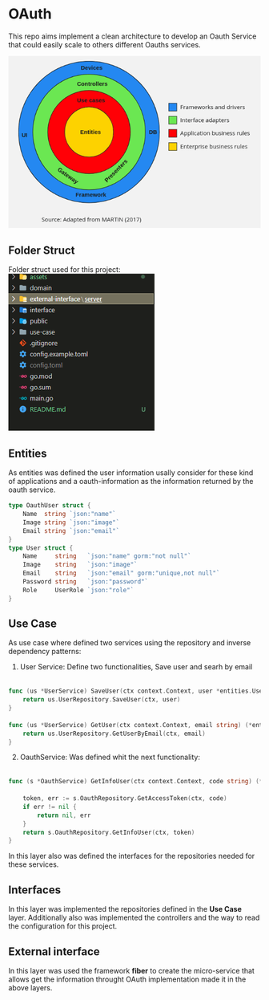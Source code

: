 # OAuth

This repo aims implement a clean architecture to develop an Oauth Service that could easily scale to others different Oauths services.

![clean-arch](./assets/clean_arch.png)
## Folder Struct
Folder struct used for this project:</br>
![folder-struct](./assets/folder_struct.png )


## Entities
As entities was defined the user information usally consider for these kind of applications and a oauth-information as the information returned by the oauth service.

```Go
type OauthUser struct {
	Name  string `json:"name"`
	Image string `json:"image"`
	Email string `json:"email"`
}
type User struct {
	Name     string   `json:"name" gorm:"not null"`
	Image    string   `json:"image"`
	Email    string   `json:"email" gorm:"unique,not null"`
	Password string   `json:"password"`
	Role     UserRole `json:"role"`
}

```
## Use Case
As use case where defined two services using the repository and inverse dependency patterns:
1.  User Service: Define two functionalities, Save user and searh by email
```Go

func (us *UserService) SaveUser(ctx context.Context, user *entities.User) error {
	return us.UserRepository.SaveUser(ctx, user)
}

func (us *UserService) GetUser(ctx context.Context, email string) (*entities.User, error) {
	return us.UserRepository.GetUserByEmail(ctx, email)
}

```
2. OauthService: Was defined whit the next functionality:
```Go

func (s *OauthService) GetInfoUser(ctx context.Context, code string) (*entities.OauthUser, error) {

	token, err := s.OauthRepository.GetAccessToken(ctx, code)
	if err != nil {
		return nil, err
	}
	return s.OauthRepository.GetInfoUser(ctx, token)
}
```
In this layer also was defined the interfaces for the repositories needed for these services.
## Interfaces
In this layer was implemented the repositories defined in the **Use Case** layer. Additionally also was implemented the controllers and the way to read the configuration for this project.
## External interface
In this layer was used the framework **fiber** to create the micro-service that allows get the information throught OAuth implementation made it in the above layers.